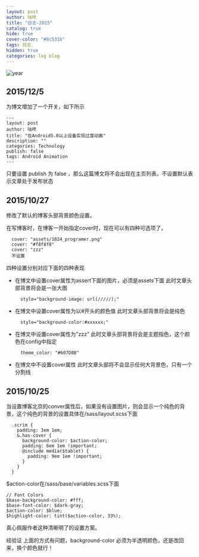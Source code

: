 ```yaml
---
layout: post
author: 咕咚
title: "日志-2015"
catalog: true
hide: true
cover-color: "#8c531b"
tags: 日志
hidden: true
categories: log blog
---
```


![year](https://ws1.sinaimg.cn/large/6fb50cedly1fn775g79x8j217g17ge81.jpg)

## 2015/12/5
为博文增加了一个开关，如下所示

    ---
    layout: post
    author: 咕咚
    title: "在Android5.0以上设备实现过度动画"
    description: ""
    categories: Technology
    publish: false
    tags: Android Animation
    ---

只要设置 publish 为 false ，那么这篇博文将不会出现在主页列表，不设置默认表示文章处于发布状态

## 2015/10/27

修改了默认的博客头部背景颜色设置。

在写博客时，在博客一开始指定cover时，现在可以有四种可选项了，

      cover: "assets/1024_programer.png"
      cover: "#f8f8f8"
      cover: "zzz"
      不设置

四种设置分别对应下面的四种表现    

* 在博文中设置cover属性为assert下面的图片，必须是assets下面
  此时文章头部背景将会是一张大图

        style="background-image: url(/////);"

* 在博文中设置cover属性为以#开头的颜色值
  此时文章头部背景将会是纯色

        style="background-color:#xxxxxx;"

* 在博文中设置cover属性为"zzz"
  此时文章头部背景将会是主题指色，这个颜色在config中指定

        theme_color: "#607D8B"

* 在博文中不设置cover属性
  此时文章头部将不会显示任何大背景色，只有一个分割线        

## 2015/10/25

当设置博客北京的conver属性后，如果没有设置图片，则会显示一个纯色的背景，这个纯色的背景的设置具体在/sass/layout.scss下面

      .scrim {
        padding: 3em 1em;
        &.has-cover {
          background-color: $action-color;
          padding: 6em 1em !important;
          @include media($tablet) {
            padding: 9em 1em !important;
          }
        }
      }

$action-color在/sass/base/variables.scss下面

    // Font Colors
    $base-background-color: #fff;
    $base-font-color: $dark-gray;
    $action-color: $blue;
    $highlight-color: tint($action-color, 33%);

真心佩服作者这种清晰明了的设置方案。

经验证 上面的方式有问题，background-color 必须为半透明颜色，还是改回来，换个颜色就行！